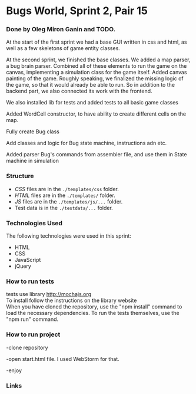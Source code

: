 # Bugs World, Sprint 2, Pair 15
### Done by Oleg Miron Ganin and TODO.

At the start of the first sprint we had a base GUI written in css and html, as well as a few skeletons of game entity classes.

At the second sprint, we finished the base classes. We added a map parser, a bug brain parser. Combined all of these elements to run the game on the canvas, implementing a simulation class for the game itself. Added canvas painting of the game. Roughly speaking, we finalized the missing logic of the game, so that it would already be able to run. So in addition to the backend part, we also connected its work with the frontend.

We also installed lib for tests and added tests to all basic game classes

Added WordCell constructor, to have  ability to create different cells on the map.

Fully create Bug class

Add classes and logic for Bug state machine, instructions adn etc.

Added parser Bug's commands from assembler file, and use them in State machine in simulation
### Structure

* *CSS* files are in the `./templates/css` folder.
* *HTML* files are in the `./templates/` folder.
* *JS* files are in the `./templates/js/...` folder.
* Test data is in the `./testdata/...` folder.

### Technologies Used
The following technologies were used in this sprint:

* HTML
* CSS
* JavaScript
* jQuery


### How to run tests

tests use library http://mochajs.org <br>
To install follow the instructions on the library website <br>
When you have cloned the repository, use the "npm install" command to load the necessary dependencies. To run the tests themselves, use the "npm run" command.

### How to run project
-clone repository

-open start.html file. I used WebStorm for that. 

-enjoy

### Links
